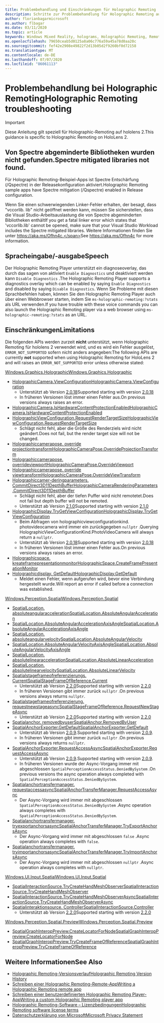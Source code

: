 ```yaml
---
title: Problembehandlung und Einschränkungen für Holographic Remoting
description: Schritte zur Problembehandlung für Holographic Remoting auf hololens 2.
author: florianbagarmicrosoft
ms.author: flbagar
ms.date: 03/11/2020
ms.topic: article
keywords: Windows Mixed Reality, holograms, Holographic Remoting, Remote Rendering, Netzwerk Rendering, hololens, Remote holograms, Problembehandlung, Hilfe
ms.openlocfilehash: 79650ceab5d0125a8a06c776a59a45a78d0aa20c
ms.sourcegitcommit: fef42e2908e49822f2d13b05d2f9260bf0d72158
ms.translationtype: MT
ms.contentlocale: de-DE
ms.lasthandoff: 07/07/2020
ms.locfileid: "86061113"
---
```

# <a name="holographic-remoting-troubleshooting"></a><span data-ttu-id="411e3-104">Problembehandlung bei Holographic Remoting</span><span class="sxs-lookup"><span data-stu-id="411e3-104">Holographic Remoting troubleshooting</span></span>

> [!IMPORTANT]
> <span data-ttu-id="411e3-105">Diese Anleitung gilt speziell für Holographic-Remoting auf hololens 2.</span><span class="sxs-lookup"><span data-stu-id="411e3-105">This guidance is specific to Holographic Remoting on HoloLens 2.</span></span>

## <a name="spectre-mitigated-libraries-not-found"></a><span data-ttu-id="411e3-106">Von Spectre abgeminderte Bibliotheken wurden nicht gefunden.</span><span class="sxs-lookup"><span data-stu-id="411e3-106">Spectre mitigated libraries not found.</span></span>

<span data-ttu-id="411e3-107">Für Holographic Remoting-Beispiel-Apps ist Spectre Entschärfung (/Qspectre) in der Releasekonfiguration aktiviert.</span><span class="sxs-lookup"><span data-stu-id="411e3-107">Holographic Remoting sample apps have Spectre mitigation (/Qspectre) enabled in Release configuration.</span></span>

<span data-ttu-id="411e3-108">Wenn Sie einen schwerwiegenden Linker-Fehler erhalten, der besagt, dass "vccorlib. lib" nicht geöffnet werden kann, müssen Sie sicherstellen, dass die Visual Studio-Arbeitsauslastung die von Spectre abgeminderten Bibliotheken enthält</span><span class="sxs-lookup"><span data-stu-id="411e3-108">If you get a fatal linker error which states that 'vccorlib.lib' cannot be opened, make sure that your Visual Studio Workload includes the Spectre mitigated libraries.</span></span> <span data-ttu-id="411e3-109">Weitere Informationen finden Sie unter https://aka.ms/Ofhn4c.</span><span class="sxs-lookup"><span data-stu-id="411e3-109">See https://aka.ms/Ofhn4c for more information.</span></span>

## <a name="speech"></a><span data-ttu-id="411e3-110">Spracheingabe/-ausgabe</span><span class="sxs-lookup"><span data-stu-id="411e3-110">Speech</span></span>

<span data-ttu-id="411e3-111">Der Holographic Remoting Player unterstützt ein diagnoseoverlay, das durch das sagen von aktiviert ```Enable Diagnostics``` und deaktiviert werden kann ```Disable Diagnostics``` .</span><span class="sxs-lookup"><span data-stu-id="411e3-111">The Holographic Remoting Player supports a diagnostics overlay which can be enabled by saying ```Enable Diagnostics``` and disabled by saying ```Disable Diagnostics```.</span></span> <span data-ttu-id="411e3-112">Wenn Sie Probleme mit diesen Sprachbefehlen haben, können Sie den Holographic Remoting Player auch über einen Webbrowser starten, indem Sie ```ms-holographic-remoting:?stats``` als URL verwenden.</span><span class="sxs-lookup"><span data-stu-id="411e3-112">If you have trouble with these voice commands you can also launch the Holographic Remoting player via a web browser using ```ms-holographic-remoting:?stats``` as an URL.</span></span>

## <a name="limitations"></a><span data-ttu-id="411e3-113">Einschränkungen</span><span class="sxs-lookup"><span data-stu-id="411e3-113">Limitations</span></span>

<span data-ttu-id="411e3-114">Die folgenden APIs werden zurzeit **nicht** unterstützt, wenn Holographic Remoting für hololens 2 verwendet wird, und es wird ein Fehler ausgelöst, ```ERROR_NOT_SUPPORTED``` sofern nicht anders angegeben:</span><span class="sxs-lookup"><span data-stu-id="411e3-114">The following APIs are currently **not** supported when using Holographic Remoting for HoloLens 2 and will raises an ```ERROR_NOT_SUPPORTED``` error unless otherwise stated:</span></span>

[<span data-ttu-id="411e3-115">Windows.Graphics.Holographic</span><span class="sxs-lookup"><span data-stu-id="411e3-115">Windows.Graphics.Holographic</span></span>](https://docs.microsoft.com/uwp/api/windows.graphics.holographic)

* [<span data-ttu-id="411e3-116">HolographicCamera.ViewConfiguration</span><span class="sxs-lookup"><span data-stu-id="411e3-116">HolographicCamera.ViewConfiguration</span></span>](https://docs.microsoft.com/uwp/api/windows.graphics.holographic.holographiccamera.viewconfiguration)
  - <span data-ttu-id="411e3-117">Unterstützt ab Version [2.0.18](holographic-remoting-version-history.md#v2.0.18)</span><span class="sxs-lookup"><span data-stu-id="411e3-117">Supported starting with version [2.0.18](holographic-remoting-version-history.md#v2.0.18)</span></span>
  - <span data-ttu-id="411e3-118">In früheren Versionen löst immer einen Fehler aus.</span><span class="sxs-lookup"><span data-stu-id="411e3-118">On previous versions always raises an error.</span></span>
* [<span data-ttu-id="411e3-119">HolographicCamera.IsHardwareContentProtectionEnabled</span><span class="sxs-lookup"><span data-stu-id="411e3-119">HolographicCamera.IsHardwareContentProtectionEnabled</span></span>](https://docs.microsoft.com/uwp/api/windows.graphics.holographic.holographiccamera.ishardwarecontentprotectionenabled#Windows_Graphics_Holographic_HolographicCamera_IsHardwareContentProtectionEnabled)
* [<span data-ttu-id="411e3-120">HolographicViewConfiguration.RequestRenderTargetSize</span><span class="sxs-lookup"><span data-stu-id="411e3-120">HolographicViewConfiguration.RequestRenderTargetSize</span></span>](https://docs.microsoft.com/uwp/api/windows.graphics.holographic.holographicviewconfiguration.requestrendertargetsize#Windows_Graphics_Holographic_HolographicViewConfiguration_RequestRenderTargetSize_Windows_Foundation_Size_)
  - <span data-ttu-id="411e3-121">Schlägt nicht fehl, aber die Größe des Renderziels wird nicht geändert.</span><span class="sxs-lookup"><span data-stu-id="411e3-121">Does not fail, but the render target size will not be changed.</span></span>
* [<span data-ttu-id="411e3-122">Holographiccamerapose. override projectiontransform</span><span class="sxs-lookup"><span data-stu-id="411e3-122">HolographicCameraPose.OverrideProjectionTransform</span></span>](https://docs.microsoft.com/uwp/api/windows.graphics.holographic.holographiccamerapose.overrideprojectiontransform)
* [<span data-ttu-id="411e3-123">Holographiccamerapose. overrideviewport</span><span class="sxs-lookup"><span data-stu-id="411e3-123">HolographicCameraPose.OverrideViewport</span></span>](https://docs.microsoft.com/uwp/api/windows.graphics.holographic.holographiccamerapose.overrideviewport)
* [<span data-ttu-id="411e3-124">Holographiccamerapose. override viewtransform</span><span class="sxs-lookup"><span data-stu-id="411e3-124">HolographicCameraPose.OverrideViewTransform</span></span>](https://docs.microsoft.com/uwp/api/windows.graphics.holographic.holographiccamerapose.overrideviewtransform)
* [<span data-ttu-id="411e3-125">Holographiccamer-deringparameters. CommitDirect3D11DepthBuffer</span><span class="sxs-lookup"><span data-stu-id="411e3-125">HolographicCameraRenderingParameters.CommitDirect3D11DepthBuffer</span></span>](https://docs.microsoft.com/uwp/api/windows.graphics.holographic.holographiccamerarenderingparameters.commitdirect3d11depthbuffer#Windows_Graphics_Holographic_HolographicCameraRenderingParameters_CommitDirect3D11DepthBuffer_Windows_Graphics_DirectX_Direct3D11_IDirect3DSurface_)
  - <span data-ttu-id="411e3-126">Schlägt nicht fehl, aber der tiefen Puffer wird nicht remotetet.</span><span class="sxs-lookup"><span data-stu-id="411e3-126">Does not fail but depth buffer will not be remoted.</span></span>
  - <span data-ttu-id="411e3-127">Unterstützt ab Version [2.1.0](holographic-remoting-version-history.md#v2.1.0)</span><span class="sxs-lookup"><span data-stu-id="411e3-127">Supported starting with version [2.1.0](holographic-remoting-version-history.md#v2.1.0)</span></span>
* [<span data-ttu-id="411e3-128">HolographicDisplay.TryGetViewConfiguration</span><span class="sxs-lookup"><span data-stu-id="411e3-128">HolographicDisplay.TryGetViewConfiguration</span></span>](https://docs.microsoft.com/uwp/api/windows.graphics.holographic.holographicdisplay.trygetviewconfiguration)
  - <span data-ttu-id="411e3-129">Beim Abfragen von holographicviewconfigurationkind. photovideocamera wird immer ein zurückgegeben ```nullptr``` .</span><span class="sxs-lookup"><span data-stu-id="411e3-129">Querying HolographicViewConfigurationKind.PhotoVideoCamera will always return a ```nullptr```.</span></span>
  - <span data-ttu-id="411e3-130">Unterstützt ab Version [2.0.18](holographic-remoting-version-history.md#v2.0.18)</span><span class="sxs-lookup"><span data-stu-id="411e3-130">Supported starting with version [2.0.18](holographic-remoting-version-history.md#v2.0.18)</span></span>
  - <span data-ttu-id="411e3-131">In früheren Versionen löst immer einen Fehler aus.</span><span class="sxs-lookup"><span data-stu-id="411e3-131">On previous versions always raises an error.</span></span>
* [<span data-ttu-id="411e3-132">Holographicspace. kreateframepresentationmonitor</span><span class="sxs-lookup"><span data-stu-id="411e3-132">HolographicSpace.CreateFramePresentationMonitor</span></span>](https://docs.microsoft.com/uwp/api/windows.graphics.holographic.holographicspace.createframepresentationmonitor)
* [<span data-ttu-id="411e3-133">Holographicdisplay. GetDefault</span><span class="sxs-lookup"><span data-stu-id="411e3-133">HolographicDisplay.GetDefault</span></span>](https://docs.microsoft.com/uwp/api/windows.graphics.holographic.holographicdisplay.getdefault#Windows_Graphics_Holographic_HolographicDisplay_GetDefault)
  - <span data-ttu-id="411e3-134">Meldet einen Fehler, wenn aufgerufen wird, bevor eine Verbindung hergestellt wurde.</span><span class="sxs-lookup"><span data-stu-id="411e3-134">Will report an error if called before a connection was established.</span></span>


[<span data-ttu-id="411e3-135">Windows.Perception.Spatial</span><span class="sxs-lookup"><span data-stu-id="411e3-135">Windows.Perception.Spatial</span></span>](https://docs.microsoft.com/uwp/api/windows.perception.spatial)

* [<span data-ttu-id="411e3-136">SpatialLocation. absoluteangularacceleration</span><span class="sxs-lookup"><span data-stu-id="411e3-136">SpatialLocation.AbsoluteAngularAcceleration</span></span>](https://docs.microsoft.com/uwp/api/windows.perception.spatial.spatiallocation.absoluteangularacceleration)
* [<span data-ttu-id="411e3-137">SpatialLocation.AbsoluteAngularAccelerationAxisAngle</span><span class="sxs-lookup"><span data-stu-id="411e3-137">SpatialLocation.AbsoluteAngularAccelerationAxisAngle</span></span>](https://docs.microsoft.com/uwp/api/windows.perception.spatial.spatiallocation.absoluteangularaccelerationaxisangle)
* [<span data-ttu-id="411e3-138">SpatialLocation. absoluteangularvelocity</span><span class="sxs-lookup"><span data-stu-id="411e3-138">SpatialLocation.AbsoluteAngularVelocity</span></span>](https://docs.microsoft.com/uwp/api/windows.perception.spatial.spatiallocation.absoluteangularvelocity)
* [<span data-ttu-id="411e3-139">SpatialLocation.AbsoluteAngularVelocityAxisAngle</span><span class="sxs-lookup"><span data-stu-id="411e3-139">SpatialLocation.AbsoluteAngularVelocityAxisAngle</span></span>](https://docs.microsoft.com/uwp/api/windows.perception.spatial.spatiallocation.absoluteangularvelocityaxisangle)
* [<span data-ttu-id="411e3-140">SpatialLocation. absolutelinearacceleration</span><span class="sxs-lookup"><span data-stu-id="411e3-140">SpatialLocation.AbsoluteLinearAcceleration</span></span>](https://docs.microsoft.com/uwp/api/windows.perception.spatial.spatiallocation.absolutelinearacceleration)
* [<span data-ttu-id="411e3-141">SpatialLocation. absolutelinearvelocity</span><span class="sxs-lookup"><span data-stu-id="411e3-141">SpatialLocation.AbsoluteLinearVelocity</span></span>](https://docs.microsoft.com/uwp/api/windows.perception.spatial.spatiallocation.absolutelinearvelocity)
* [<span data-ttu-id="411e3-142">Spatialstageframeofreferenzierungs. Current</span><span class="sxs-lookup"><span data-stu-id="411e3-142">SpatialStageFrameOfReference.Current</span></span>](https://docs.microsoft.com/uwp/api/windows.perception.spatial.spatialstageframeofreference.current)
  - <span data-ttu-id="411e3-143">Unterstützt ab Version [2.2.0](holographic-remoting-version-history.md#v2.2.0)</span><span class="sxs-lookup"><span data-stu-id="411e3-143">Supported starting with version [2.2.0](holographic-remoting-version-history.md#v2.2.0)</span></span>
  - <span data-ttu-id="411e3-144">In früheren Versionen gibt immer zurück ```nullptr``` .</span><span class="sxs-lookup"><span data-stu-id="411e3-144">On previous versions always returns ```nullptr```.</span></span>
* [<span data-ttu-id="411e3-145">Spatialstageframeofreferenzierung. requestnewstageasync</span><span class="sxs-lookup"><span data-stu-id="411e3-145">SpatialStageFrameOfReference.RequestNewStageAsync</span></span>](https://docs.microsoft.com/uwp/api/windows.perception.spatial.spatialstageframeofreference.requestnewstageasync)
  - <span data-ttu-id="411e3-146">Unterstützt ab Version [2.2.0](holographic-remoting-version-history.md#v2.2.0)</span><span class="sxs-lookup"><span data-stu-id="411e3-146">Supported starting with version [2.2.0](holographic-remoting-version-history.md#v2.2.0)</span></span>
* [<span data-ttu-id="411e3-147">Spatialanchor. removedbyuser</span><span class="sxs-lookup"><span data-stu-id="411e3-147">SpatialAnchor.RemovedByUser</span></span>](https://docs.microsoft.com/uwp/api/windows.perception.spatial.spatialanchor.removedbyuser)
* [<span data-ttu-id="411e3-148">SpatialAnchorExporter.GetDefault</span><span class="sxs-lookup"><span data-stu-id="411e3-148">SpatialAnchorExporter.GetDefault</span></span>](https://docs.microsoft.com/uwp/api/windows.perception.spatial.spatialanchorexporter.getdefault
)
  - <span data-ttu-id="411e3-149">Unterstützt ab Version [2.0.9](holographic-remoting-version-history.md#v2.0.9).</span><span class="sxs-lookup"><span data-stu-id="411e3-149">Supported starting with version [2.0.9](holographic-remoting-version-history.md#v2.0.9).</span></span> 
  - <span data-ttu-id="411e3-150">In früheren Versionen gibt immer zurück ```nullptr``` .</span><span class="sxs-lookup"><span data-stu-id="411e3-150">On previous versions always returns ```nullptr```.</span></span> 
* [<span data-ttu-id="411e3-151">SpatialAnchorExporter.RequestAccessAsync</span><span class="sxs-lookup"><span data-stu-id="411e3-151">SpatialAnchorExporter.RequestAccessAsync</span></span>](https://docs.microsoft.com/uwp/api/windows.perception.spatial.spatialanchorexporter.requestaccessasync
)
  - <span data-ttu-id="411e3-152">Unterstützt ab Version [2.0.9](holographic-remoting-version-history.md#v2.0.9).</span><span class="sxs-lookup"><span data-stu-id="411e3-152">Supported starting with version [2.0.9](holographic-remoting-version-history.md#v2.0.9).</span></span> 
  - <span data-ttu-id="411e3-153">In früheren Versionen wurde der Async-Vorgang immer mit abgeschlossen ```SpatialPerceptionAccessStatus.DeniedBySystem``` .</span><span class="sxs-lookup"><span data-stu-id="411e3-153">On previous versions the async operation always completed with ```SpatialPerceptionAccessStatus.DeniedBySystem```.</span></span>
* [<span data-ttu-id="411e3-154">Spatialanchortransfermanager. requestaccessasync</span><span class="sxs-lookup"><span data-stu-id="411e3-154">SpatialAnchorTransferManager.RequestAccessAsync</span></span>](https://docs.microsoft.com/uwp/api/windows.perception.spatial.spatialanchortransfermanager.requestaccessasync#Windows_Perception_Spatial_SpatialAnchorTransferManager_RequestAccessAsync)
  - <span data-ttu-id="411e3-155">Der Async-Vorgang wird immer mit abgeschlossen ```SpatialPerceptionAccessStatus.DeniedBySystem``` .</span><span class="sxs-lookup"><span data-stu-id="411e3-155">Async operation always completes with ```SpatialPerceptionAccessStatus.DeniedBySystem```.</span></span>
* [<span data-ttu-id="411e3-156">Spatialanchortransfermanager. tryexportanchorsasync</span><span class="sxs-lookup"><span data-stu-id="411e3-156">SpatialAnchorTransferManager.TryExportAnchorsAsync</span></span>](https://docs.microsoft.com/uwp/api/windows.perception.spatial.spatialanchortransfermanager.tryexportanchorsasync#Windows_Perception_Spatial_SpatialAnchorTransferManager_TryExportAnchorsAsync_Windows_Foundation_Collections_IIterable_Windows_Foundation_Collections_IKeyValuePair_System_String_Windows_Perception_Spatial_SpatialAnchor___Windows_Storage_Streams_IOutputStream_)
  - <span data-ttu-id="411e3-157">Der Async-Vorgang wird immer mit abgeschlossen ```false``` .</span><span class="sxs-lookup"><span data-stu-id="411e3-157">Async operation always completes with ```false```.</span></span>
* [<span data-ttu-id="411e3-158">Spatialanchortransfermanager. tryimportanchorsasync</span><span class="sxs-lookup"><span data-stu-id="411e3-158">SpatialAnchorTransferManager.TryImportAnchorsAsync</span></span>](https://docs.microsoft.com/uwp/api/windows.perception.spatial.spatialanchortransfermanager.tryimportanchorsasync
)
  - <span data-ttu-id="411e3-159">Der Async-Vorgang wird immer mit abgeschlossen ```nullptr``` .</span><span class="sxs-lookup"><span data-stu-id="411e3-159">Async operation always completes with ```nullptr```.</span></span>

[<span data-ttu-id="411e3-160">Windows.UI.Input.Spatial</span><span class="sxs-lookup"><span data-stu-id="411e3-160">Windows.UI.Input.Spatial</span></span>](https://docs.microsoft.com/uwp/api/windows.ui.input.spatial)

* [<span data-ttu-id="411e3-161">SpatialInteractionSource.TryCreateHandMeshObserver</span><span class="sxs-lookup"><span data-stu-id="411e3-161">SpatialInteractionSource.TryCreateHandMeshObserver</span></span>](https://docs.microsoft.com/uwp/api/windows.ui.input.spatial.spatialinteractionsource.trycreatehandmeshobserver#Windows_UI_Input_Spatial_SpatialInteractionSource_TryCreateHandMeshObserver)
* [<span data-ttu-id="411e3-162">SpatialInteractionSource.TryCreateHandMeshObserverAsync</span><span class="sxs-lookup"><span data-stu-id="411e3-162">SpatialInteractionSource.TryCreateHandMeshObserverAsync</span></span>](https://docs.microsoft.com/uwp/api/windows.ui.input.spatial.spatialinteractionsource.trycreatehandmeshobserverasync)
* [<span data-ttu-id="411e3-163">Spatialinteraktionsource. Controller</span><span class="sxs-lookup"><span data-stu-id="411e3-163">SpatialInteractionSource.Controller</span></span>](https://docs.microsoft.com/uwp/api/windows.ui.input.spatial.spatialinteractionsource.controller#Windows_UI_Input_Spatial_SpatialInteractionSource_Controller)
  - <span data-ttu-id="411e3-164">Unterstützt ab Version [2.2.0](holographic-remoting-version-history.md#v2.2.0)</span><span class="sxs-lookup"><span data-stu-id="411e3-164">Supported starting with version [2.2.0](holographic-remoting-version-history.md#v2.2.0)</span></span>

[<span data-ttu-id="411e3-165">Windows.Perception.Spatial.Preview</span><span class="sxs-lookup"><span data-stu-id="411e3-165">Windows.Perception.Spatial.Preview</span></span>](https://docs.microsoft.com/uwp/api/windows.perception.spatial.preview)

* [<span data-ttu-id="411e3-166">SpatialGraphInteropPreview.CreateLocatorForNode</span><span class="sxs-lookup"><span data-stu-id="411e3-166">SpatialGraphInteropPreview.CreateLocatorForNode</span></span>](https://docs.microsoft.com/uwp/api/windows.perception.spatial.preview.spatialgraphinteroppreview.createlocatorfornode)
* [<span data-ttu-id="411e3-167">SpatialGraphInteropPreview.TryCreateFrameOfReference</span><span class="sxs-lookup"><span data-stu-id="411e3-167">SpatialGraphInteropPreview.TryCreateFrameOfReference</span></span>](https://docs.microsoft.com/uwp/api/windows.perception.spatial.preview.spatialgraphinteroppreview.trycreateframeofreference)

## <a name="see-also"></a><span data-ttu-id="411e3-168">Weitere Informationen</span><span class="sxs-lookup"><span data-stu-id="411e3-168">See Also</span></span>
* [<span data-ttu-id="411e3-169">Holographic Remoting-Versionsverlauf</span><span class="sxs-lookup"><span data-stu-id="411e3-169">Holographic Remoting Version History</span></span>](holographic-remoting-version-history.md)
* [<span data-ttu-id="411e3-170">Schreiben einer Holographic Remoting-Remote-App</span><span class="sxs-lookup"><span data-stu-id="411e3-170">Writing a Holographic Remoting remote app</span></span>](holographic-remoting-create-host.md)
* [<span data-ttu-id="411e3-171">Schreiben einer benutzerdefinierten Holographic Remoting Player-App</span><span class="sxs-lookup"><span data-stu-id="411e3-171">Writing a custom Holographic Remoting player app</span></span>](holographic-remoting-create-player.md)
* [<span data-ttu-id="411e3-172">Holographic Remoting-Software – Lizenzbedingungen</span><span class="sxs-lookup"><span data-stu-id="411e3-172">Holographic Remoting software license terms</span></span>](https://docs.microsoft.com/legal/mixed-reality/microsoft-holographic-remoting-software-license-terms)
* [<span data-ttu-id="411e3-173">Datenschutzerklärung von Microsoft</span><span class="sxs-lookup"><span data-stu-id="411e3-173">Microsoft Privacy Statement</span></span>](https://go.microsoft.com/fwlink/?LinkId=521839)

